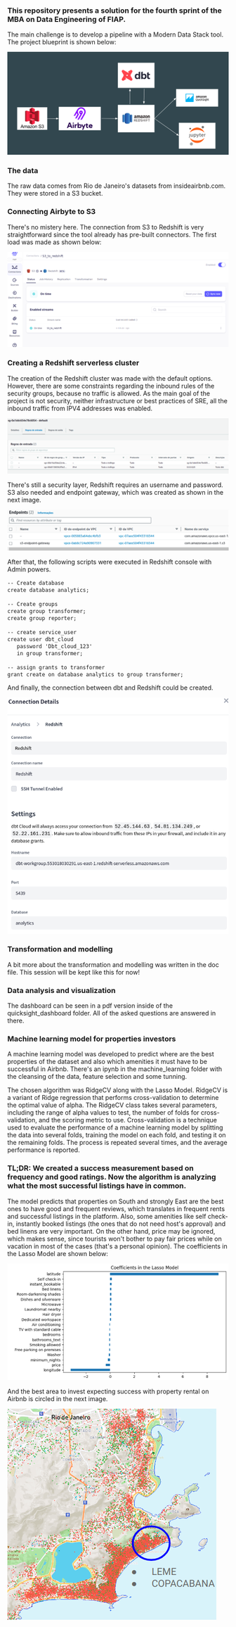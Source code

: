 ### This repository presents a solution for the fourth sprint of the MBA on Data Engineering of FIAP.
The main challenge is to develop a pipeline with a Modern Data Stack tool. The project blueprint is shown below:

![Project_blueprint](images/Arquitetura.png)

### The data
The raw data comes from Rio de Janeiro's datasets from insideairbnb.com. They were stored in a S3 bucket.

### Connecting Airbyte to S3
There's no mistery here. The connection from S3 to Redshift is very straightforward since the tool already has pre-built connectors. The first load was made as shown below:

![Alt text](images/airbyte_stream.png)

### Creating a Redshift serverless cluster

The creation of the Redshift cluster was made with the default options. However, there are some constraints regarding the inbound rules of the security groups, because no traffic is allowed. As the main goal of the project is not security, neither infrastructure or best practices of SRE, all the inbound traffic from IPV4 addresses was enabled. 

![Alt text](images/inbound_rules.png)

There's still a security layer, Redshift requires an username and password. S3 also needed and endpoint gateway, which was created as shown in the next image.

![Alt text](images/S3_endpoint_gateway.png)

After that, the following scripts were executed in Redshift console with Admin powers.

 ```
-- Create database
create database analytics;

-- Create groups
create group transformer;
create group reporter;

-- create service_user
create user dbt_cloud
    password 'Dbt_cloud_123'
    in group transformer;

-- assign grants to transformer
grant create on database analytics to group transformer;

  ```

And finally, the connection between dbt and Redshift could be created.

![Alt text](images/dbt_redshift_conn.png)

### Transformation and modelling

A bit more about the transformation and modelling was written in the doc file. This session will be kept like this for now!

### Data analysis and visualization

The dashboard can be seen in a pdf version inside of the quicksight_dashboard folder. All of the asked questions are answered in there.

### Machine learning model for properties investors

A machine learning model was developed to predict where are the best properties of the dataset and also which amenities it must have to be successful in Airbnb. There's an ipynb in the machine_learning folder with the cleansing of the data, feature selection and some tunning.

The chosen algorithm was RidgeCV along with the Lasso Model. RidgeCV is a variant of Ridge regression that performs cross-validation to determine the optimal value of alpha. The RidgeCV class takes several parameters, including the range of alpha values to test, the number of folds for cross-validation, and the scoring metric to use. Cross-validation is a technique used to evaluate the performance of a machine learning model by splitting the data into several folds, training the model on each fold, and testing it on the remaining folds. The process is repeated several times, and the average performance is reported.

### TL;DR: We created a success measurement based on frequency and good ratings. Now the algorithm is analyzing what the most successful listings have in common.

The model predicts that properties on South and strongly East are the best ones to have good and frequent reviews, which translates in frequent rents and successful listings in the platform. Also, some amenities like self check-in, instantly booked listings (the ones that do not need host's approval) and bed linens are very important. On the other hand, price may be ignored, which makes sense, since tourists won't bother to pay fair prices while on vacation in most of the cases (that's a personal opinion). The coefficients in the Lasso Model are shown below:

![Alt text](images/ml_predictions.png)

And the best area to invest expecting success with property rental on Airbnb is circled in the next image.

![Alt text](images/best_area_image.png)
